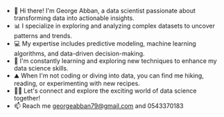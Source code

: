 - 👋 Hi there! I'm George Abban, a data scientist passionate about transforming data into actionable insights.
- 📊 I specialize in exploring and analyzing complex datasets to uncover patterns and trends.
- 💻 My expertise includes predictive modeling, machine learning algorithms, and data-driven decision-making.
- 🌱 I'm constantly learning and exploring new techniques to enhance my data science skills.
- ⛰️ When I'm not coding or diving into data, you can find me hiking, reading, or experimenting with new recipes.
- 👩‍💻 Let's connect and explore the exciting world of data science together!
- 📫 Reach me georgeabban79@gmail.com and 0543370183
